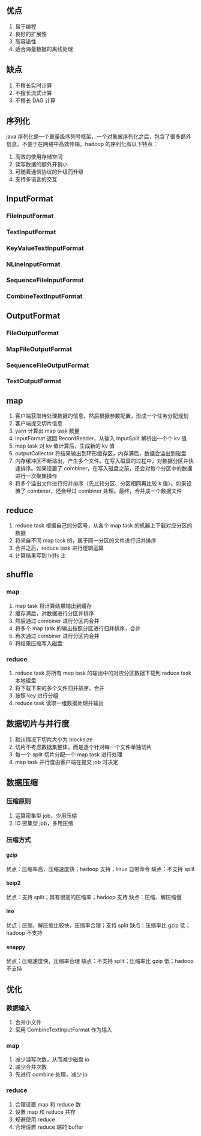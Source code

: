 ## 优点
1. 易于编程
2. 良好的扩展性
3. 高容错性
4. 适合海量数据的离线处理


## 缺点
1. 不擅长实时计算
2. 不擅长流式计算
3. 不擅长 DAG 计算


## 序列化
java 序列化是一个重量级序列号框架，一个对象被序列化之后，包含了很多额外信息，不便于在网络中高效传输。hadoop 的序列化有以下特点：
1. 高效的使用存储空间
2. 读写数据的额外开销小
3. 可随着通信协议的升级而升级
4. 支持多语言的交互


## InputFormat
### FileInputFormat
### TextInputFormat
### KeyValueTextInputFormat
### NLineInputFormat
### SequenceFileInputFormat
### CombineTextInputFormat


## OutputFormat
### FileOutputFormat
### MapFileOutputFormat
### SequenceFileOutputFormat
### TextOutputFormat


## map
1. 客户端获取待处理数据的信息，然后根据参数配置，形成一个任务分配规划
2. 客户端提交切片信息
3. yarn 计算出 map task 数量
4. InputFormat 返回 RecordReader，从输入 InputSplit 解析出一个个 kv 值
5. map task 对 kv 值计算后，生成新的 kv 值
6. outputCollector 将结果输出到环形缓存区，内存满后，数据会溢出到磁盘
7. 内存缓冲区不断溢出，产生多个文件。在写入磁盘的过程中，对数据分区并快速排序。如果设置了 combiner，在写入磁盘之前，还会对每个分区中的数据进行一次聚集操作
8. 将多个溢出文件进行归并排序（先比较分区、分区相同再比较 k 值）。如果设置了 combiner，还会经过 combiner 处理。最终，合并成一个数据文件


## reduce
1. reduce task 根据自己的分区号，从各个 map task 的机器上下载对应分区的数据
2. 将来自不同 map task 的，属于同一分区的文件进行归并排序
3. 合并之后，reduce task 进行逻辑运算
4. 计算结果写到 hdfs 上


## shuffle
### map
1. map task 将计算结果输出到缓存
2. 缓存满后，对数据进行分区并排序
3. 然后通过 combiner 进行分区内合并
4. 将多个 map task 的输出按照分区进行归并排序，合并
5. 再次通过 combiner 进行分区内合并
6. 将结果压缩写入磁盘

### reduce
1. reduce task 将所有 map task 的输出中的对应分区数据下载到 reduce task 本地磁盘
2. 将下载下来的多个文件归并排序，合并
3. 按照 key 进行分组
4. reduce task 读取一组数据处理并输出



## 数据切片与并行度
1. 默认情况下切片大小为 blocksize
2. 切片不考虑数据集整体，而是逐个针对每一个文件单独切片
3. 每一个 split 切片分配一个 map task 进行处理
4. map task 并行度由客户端在提交 job 时决定


## 数据压缩
### 压缩原则
1. 运算密集型 job，少用压缩
2. IO 密集型 job，多用压缩

### 压缩方式
#### gzip
优点：压缩率高，压缩速度快；hadoop 支持；linux 自带命令
缺点：不支持 split

#### bzip2
优点：支持 split；具有很高的压缩率；hadoop 支持
缺点：压缩、解压缩慢

#### leo
优点：压缩、解压缩比较快，压缩率合理；支持 split
缺点：压缩率比 gzip 低；hadoop 不支持

#### snappy
优点：压缩速度快，压缩率合理
缺点：不支持 split；压缩率比 gzip 低；hadoop 不支持


## 优化
### 数据输入
1. 合并小文件
2. 采用 CombineTextInputFormat 作为输入

### map
1. 减少溢写次数，从而减少磁盘 io
2. 减少合并次数
3. 先进行 combine 处理，减少 io

### reduce
1. 合理设置 map 和 reduce 数
2. 设置 map 和 reduce 共存
3. 规避使用 reduce
4. 合理设置 reduce 端的 buffer

